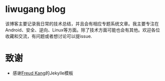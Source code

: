# liwugang blog

该博客主要记录我日常的技术总结，并且会有相应专题系统文章。我主要专注在Android、安全、逆向、Linux等方面。除了技术方面可能也会有其他。欢迎各位收藏和交流，有问题或者想讨论可以提issue.

致谢
====================================
+ 感谢[Freud Kang](https://github.com/luoyan35714/LessOrMore)的Jekylle模板


